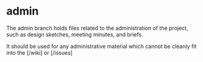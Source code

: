 admin
========
The admin branch holds files related to the administration of the project, such as design sketches, meeting minutes, and briefs.

It should be used for any administrative material which cannot be cleanly fit into the [/wiki] or [/issues]